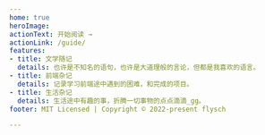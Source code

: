 ```yaml
---
home: true
heroImage: 
actionText: 开始阅读 →
actionLink: /guide/
features:
- title: 文学随记
  details: 也许是不知名的语句，也许是大道理般的言论，但都是我喜欢的语言。
- title: 前端杂记
  details: 记录学习前端途中遇到的困难，和完成的项目。
- title: 生活杂记
  details: 生活途中有趣的事，折腾一切事物的点点滴滴_gg。
footer: MIT Licensed | Copyright © 2022-present flysch

---
```

